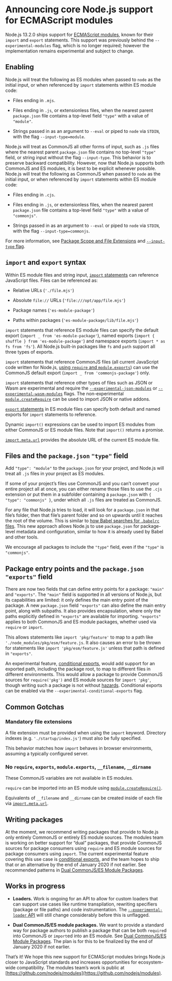 # Announcing core Node.js support for ECMAScript modules

Node.js 13.2.0 ships support for [ECMAScript modules](https://hacks.mozilla.org/2018/03/es-modules-a-cartoon-deep-dive/), known for their `import` and `export` statements. This support was previously behind the `--experimental-modules` flag, which is no longer required; however the implementation remains experimental and subject to change.

## Enabling

Node.js will treat the following as ES modules when passed to `node` as the initial input, or when referenced by `import` statements within ES module code:

* Files ending in `.mjs`.

* Files ending in `.js`, or extensionless files, when the nearest parent `package.json` file contains a top-level field `"type"` with a value of `"module"`.

* Strings passed in as an argument to `--eval` or piped to `node` via `STDIN`, with the flag `--input-type=module`.

Node.js will treat as CommonJS all other forms of input, such as `.js` files where the nearest parent `package.json` file contains no top-level `"type"` field, or string input without the flag `--input-type`. This behavior is to preserve backward compatibility. However, now that Node.js supports both CommonJS and ES modules, it is best to be explicit whenever possible. Node.js will treat the following as CommonJS when passed to `node` as the initial input, or when referenced by `import` statements within ES module code:

* Files ending in `.cjs`.

* Files ending in `.js`, or extensionless files, when the nearest parent `package.json` file contains a top-level field `"type"` with a value of `"commonjs"`.

* Strings passed in as an argument to `--eval` or piped to `node` via `STDIN`, with the flag `--input-type=commonjs`.

For more information, see [Package Scope and File Extensions](https://nodejs.org/api/esm.html#esm_package_scope_and_file_extensions) and [`--input-type` flag](https://nodejs.org/api/esm.html#esm_code_input_type_code_flag).

## `import` and `export` syntax

Within ES module files and string input, [`import` statements](https://developer.mozilla.org/en-US/docs/Web/JavaScript/Reference/Statements/import) can reference JavaScript files. Files can be referenced as:

- Relative URLs (`'./file.mjs'`)

- Absolute `file://` URLs (`'file:///opt/app/file.mjs'`)

- Package names (`'es-module-package'`)

- Paths within packages (`'es-module-package/lib/file.mjs'`)

`import` statements that reference ES module files can specify the default export (`import _ from 'es-module-package'`), named exports (`import { shuffle } from 'es-module-package'`) and namespace exports (`import * as fs from 'fs'`). All Node.js built-in packages like `fs` and `path` support all three types of exports.

`import` statements that reference CommonJS files (all current JavaScript code written for Node.js, [using `require` and `module.exports`](https://nodejs.org/api/modules.html)) can use the CommonJS default export (`import _ from 'commonjs-package'`) only.

`import` statements that reference other types of files such as JSON or Wasm are experimental and require the [`--experimental-json-modules`](https://nodejs.org/api/esm.html#esm_experimental_json_modules) or [`--experimental-wasm-modules`](https://nodejs.org/api/esm.html#esm_experimental_wasm_modules) flags. The non-experimental [`module.createRequire`](https://nodejs.org/api/modules.html#modules_module_createrequire_filename) can be used to import JSON or native addons.

[`export` statements](https://developer.mozilla.org/en-US/docs/Web/JavaScript/Reference/Statements/export) in ES module files can specify both default and named exports for `import` statements to reference.

Dynamic `import()` expressions can be used to import ES modules from either CommonJS or ES module files. Note that `import()` returns a promise.

[`import.meta.url`](https://nodejs.org/api/esm.html#esm_import_meta) provides the absolute URL of the current ES module file.

## Files and the `package.json` `"type"` field

Add `"type": "module"` to the `package.json` for your project, and Node.js will treat all `.js` files in your project as ES modules.

If some of your project’s files use CommonJS and you can’t convert your entire project all at once, you can either rename those files to use the `.cjs` extension or put them in a subfolder containing a `package.json` with `{ "type": "commonjs" }`, under which all `.js` files are treated as CommonJS.

For any file that Node.js tries to load, it will look for a `package.json` in that file’s folder, then that file’s parent folder and so on upwards until it reaches the root of the volume. This is similar to [how Babel searches for `.babelrc` files](https://babeljs.io/docs/en/config-files#file-relative-configuration). This new approach allows Node.js to use `package.json` for package-level metadata and configuration, similar to how it is already used by Babel and other tools.

We encourage all packages to include the `"type"` field, even if the `"type"` is `"commonjs"`.

## Package entry points and the `package.json` `"exports"` field

There are now two fields that can define entry points for a package: `"main"` and `"exports"`. The `"main"` field is supported in all versions of Node.js, but its capabilities are limited: it only defines the main entry point of the package. A new `package.json` field `"exports"` can also define the main entry point, along with subpaths. It also provides encapsulation, where only the paths explicitly defined in `"exports"` are available for importing. `"exports"` applies to both CommonJS and ES module packages, whether used via `require` or `import`.

This allows statements like `import 'pkg/feature'` to map to a path like `'./node_modules/pkg/esm/feature.js`. It also causes an error to be thrown for statements like `import 'pkg/esm/feature.js'` unless that path is defined in `"exports"`.

An experimental feature, [conditional exports](https://nodejs.org/api/esm.html#esm_conditional_exports), would add support for an exported path, including the package root, to map to different files in different environments. This would allow a package to provide CommonJS sources for `require('pkg')` and ES module sources for `import 'pkg'`, though writing such a package is not without [hazards](https://nodejs.org/api/esm.html#esm_dual_commonjses_module_packages). Conditional exports can be enabled via the `--experimental-conditional-exports` flag.

## Common Gotchas

### Mandatory file extensions

A file extension must be provided when using the `import` keyword. Directory indexes (e.g. `'./startup/index.js'`) must also be fully specified.

This behavior matches how `import` behaves in browser environments, assuming a typically configured server.

### No <code>require</code>, <code>exports</code>, <code>module.exports</code>, <code>\_\_filename</code>, <code>\_\_dirname</code>

These CommonJS variables are not available in ES modules.

`require` can be imported into an ES module using [`module.createRequire()`](https://nodejs.org/api/modules.html#modules_module_createrequire_filename).

Equivalents of `__filename` and `__dirname` can be created inside of each file via [`import.meta.url`](https://nodejs.org/api/esm.html#esm_import_meta).

## Writing packages

At the moment, we recommend writing packages that provide to Node.js only entirely CommonJS or entirely ES module sources. The modules team is working on better support for “dual” packages, that provide CommonJS sources for package consumers using `require` and ES module sources for package consumers using `import`. The current experimental feature covering this use case is [conditional exports](https://nodejs.org/api/esm.html#esm_conditional_exports), and the team hopes to ship that or an alternative by the end of January 2020 if not earlier. See recommended patterns in [Dual CommonJS/ES Module Packages](https://nodejs.org/api/esm.html#esm_dual_commonjses_module_packages).

## Works in progress

- **Loaders.** Work is ongoing for an API to allow for custom loaders that can support use cases like runtime transpilation, rewriting specifiers (package or file paths) and code instrumentation. The [`--experimental-loader` API](https://nodejs.org/api/esm.html#esm_experimental_loader_hooks) will still change considerably before this is unflagged.

- **Dual CommonJS/ES module packages.** We want to provide a standard way for package authors to publish a package that can be both `require`d into CommonJS or `import`ed into an ES module. See [Dual CommonJS/ES Module Packages](https://nodejs.org/api/esm.html#esm_dual_commonjses_module_packages). The plan is for this to be finalized by the end of January 2020 if not earlier.

That’s it! We hope this new support for ECMAScript modules brings Node.js closer to JavaScript standards and increases opportunities for ecosystem-wide compatibility. The modules team’s work is public at [https://github.com/nodejs/modules](https://github.com/nodejs/modules).
